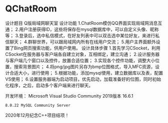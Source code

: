 # QChatRoom
设计题目	Q版局域网聊天室 
设计功能	1.ChatRoom模仿QQ界面实现局域网消息互通；
          2.用户注册获得ID，这些将保存在mysql数据库中，可以自定义头像、昵称等；
          3.登录后，选中私信模式，在好友列表中可以双击选中某位好友，来进行私信聊天； 
          4.群聊世界，可以跟局域网内所有在线用户交流；
          5.用户主界面额外设置了Bing网页搜索功能，供用户使用。 
设计具体步骤	1.首先学习CSocket，利用CSocket在服务器与客户端各自建立对象，互相绑定，建立沟通；
              2.设计服务器与客户端几个窗口以及控件，放置合适位置；
              3.实现各个控件功能，调整大小位置，搜索背景图片；
              4.将png/jpg图片另存为bmp位图格式，导入MFC资源，设计合适大小，进行使用；
              5.根据功能，添加mysql使用，建立数据库以及表，配置VS使用；
              6.设置服务器端为启动项目，优先启动，加载准备好的位图，同时初始化程序，之后，启动多个客户端来进行聊天。

开发环境：
	Microsoft Visual Studio Community 2019版本 16.6.1

	8.0.22 MySQL Community Server

2020年12月纪念C++项目结项！
